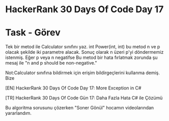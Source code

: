 # HackerRank 30 Days Of Code Day 17

# Task - Görev

Tek bir metod ile Calculator sınıfını yaz. int Power(int, int) bu metod  n ve p olacak şekilde iki parametre alacak. Sonuç olarak n üzeri p'yi döndermemiz istenmiş. Eğer p veya n negatifse Bu metod bir hata fırlatmak zorunda şu mesaj ile "n and p should be non-negative."

Not:Calculator sınıfına bildirmek için erişim bildirgeçlerini kullanma demiş. Bize

[EN] HackerRank 30 Days Of Code Day 17: More Exception in C# 


[TR] HackerRank 30 Days Of Code Gün 17: Daha Fazla Hata C# ile Çözümü


Bu algoritma sorusunu çözerken "Soner Gönül" hocamın videolarından yararlandım.
